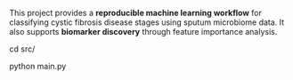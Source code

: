 This project provides a **reproducible machine learning workflow** for classifying cystic fibrosis disease stages using sputum microbiome data. It also supports **biomarker discovery** through feature importance analysis.

cd src/

python main.py
